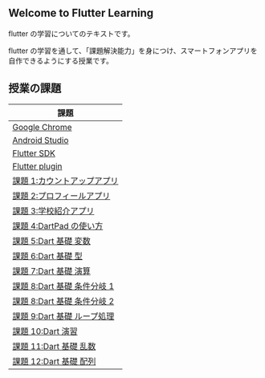 ## Welcome to Flutter Learning

flutter の学習についてのテキストです。

flutter の学習を通して、「課題解決能力」を身につけ、スマートフォンアプリを自作できるようにする授業です。

## 授業の課題

| 課題                                               |
| -------------------------------------------------- |
| [Google Chrome](learning/chrome.md)                |
| [Android Studio](learning/android.md)              |
| [Flutter SDK](learning/flutter1.md)                |
| [Flutter plugin](learning/flutter2.md)             |
| [課題 1:カウントアップアプリ](learning/project.md) |
| [課題 2:プロフィールアプリ](learning/profile.md)   |
| [課題 3:学校紹介アプリ](learning/introduce.md)     |
| [課題 4:DartPad の使い方](learning/dart1.md)       |
| [課題 5:Dart 基礎 変数](learning/dart2.md)         |
| [課題 6:Dart 基礎 型](learning/dart3.md)           |
| [課題 7:Dart 基礎 演算](learning/dart4.md)         |
| [課題 8:Dart 基礎 条件分岐 1](learning/dart5.md)   |
| [課題 8:Dart 基礎 条件分岐 2](learning/dart6.md)   |
| [課題 9:Dart 基礎 ループ処理](learning/dart7.md)   |
| [課題 10:Dart 演習](learning/dart8.md)             |
| [課題 11:Dart 基礎 乱数](learning/dart9.md)             |
| [課題 12:Dart 基礎 配列](learning/dart10.md)             |
